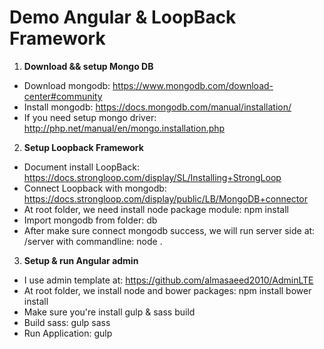 # Demo Angular & LoopBack Framework

1. **Download && setup Mongo DB**
 - Download mongodb: https://www.mongodb.com/download-center#community
 - Install mongodb: https://docs.mongodb.com/manual/installation/
 - If you need setup mongo driver: http://php.net/manual/en/mongo.installation.php
2. **Setup Loopback Framework**
 - Document install LoopBack: https://docs.strongloop.com/display/SL/Installing+StrongLoop
 - Connect Loopback with mongodb: https://docs.strongloop.com/display/public/LB/MongoDB+connector
 - At root folder, we need install node package module: npm install
 - Import mongodb from folder: db
 - After make sure connect mongodb success, we will run server side at: /server with commandline: node .
3. **Setup & run Angular admin**
 - I use admin template at: https://github.com/almasaeed2010/AdminLTE
 - At root folder, we install node and bower packages: npm install bower install
 - Make sure you're install gulp & sass build
 - Build sass: gulp sass
 - Run Application: gulp
